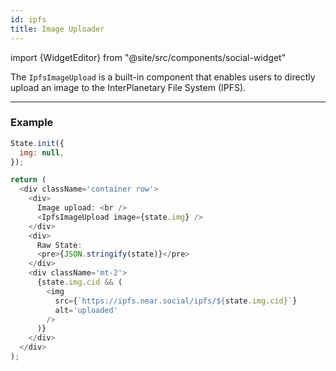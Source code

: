 ```yaml
---
id: ipfs
title: Image Uploader
---
```

import {WidgetEditor} from "@site/src/components/social-widget"

The `IpfsImageUpload` is a built-in component that enables users to directly upload an image to the InterPlanetary File System (IPFS).

<hr class="subsection" />

### Example

<WidgetEditor id='1' height="200px">

```javascript
State.init({
  img: null,
});

return (
  <div className='container row'>
    <div>
      Image upload: <br />
      <IpfsImageUpload image={state.img} />
    </div>
    <div>
      Raw State:
      <pre>{JSON.stringify(state)}</pre>
    </div>
    <div className='mt-2'>
      {state.img.cid && (
        <img
          src={`https://ipfs.near.social/ipfs/${state.img.cid}`}
          alt='uploaded'
        />
      )}
    </div>
  </div>
);
```

</WidgetEditor>
